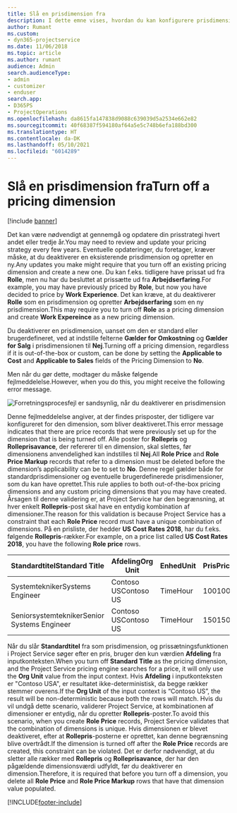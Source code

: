 ```yaml
---
title: Slå en prisdimension fra
description: I dette emne vises, hvordan du kan konfigurere prisdimensioner i Project Service-løsningen.
author: Rumant
ms.custom:
- dyn365-projectservice
ms.date: 11/06/2018
ms.topic: article
ms.author: rumant
audience: Admin
search.audienceType:
- admin
- customizer
- enduser
search.app:
- D365PS
- ProjectOperations
ms.openlocfilehash: da8615fa147838d9088c639039d5a2534e662e82
ms.sourcegitcommit: 40f68387f594180af64a5e5c748b6efa188bd300
ms.translationtype: HT
ms.contentlocale: da-DK
ms.lasthandoff: 05/10/2021
ms.locfileid: "6014289"
---
```

# <a name="turn-off-a-pricing-dimension"></a><span data-ttu-id="b516d-103">Slå en prisdimension fra</span><span class="sxs-lookup"><span data-stu-id="b516d-103">Turn off a pricing dimension</span></span>

[!include [banner](../includes/psa-now-project-operations.md)]

<span data-ttu-id="b516d-104">Det kan være nødvendigt at gennemgå og opdatere din prisstrategi hvert andet eller tredje år.</span><span class="sxs-lookup"><span data-stu-id="b516d-104">You may need to review and update your pricing strategy every few years.</span></span> <span data-ttu-id="b516d-105">Eventuelle opdateringer, du foretager, kræver måske, at du deaktiverer en eksisterende prisdimension og opretter en ny.</span><span class="sxs-lookup"><span data-stu-id="b516d-105">Any updates you make might require that you turn off an existing pricing dimension and create a new one.</span></span> <span data-ttu-id="b516d-106">Du kan f.eks. tidligere have prissat ud fra **Rolle**, men nu har du besluttet at prissætte ud fra **Arbejdserfaring**.</span><span class="sxs-lookup"><span data-stu-id="b516d-106">For example, you may have previously priced by **Role**, but now you have decided to price by **Work Experience**.</span></span> <span data-ttu-id="b516d-107">Det kan kræve, at du deaktiverer **Rolle** som en prisdimension og opretter **Arbejdserfaring** som en ny prisdimension.</span><span class="sxs-lookup"><span data-stu-id="b516d-107">This may require you to turn off **Role** as a pricing dimension and create **Work Expereince** as a new pricing dimension.</span></span> 

<span data-ttu-id="b516d-108">Du deaktiverer en prisdimension, uanset om den er standard eller brugerdefineret, ved at indstille felterne **Gælder for Omkostning** og **Gælder for Salg** i prisdimensionen til **Nej**.</span><span class="sxs-lookup"><span data-stu-id="b516d-108">Turning off a pricing dimension, regardless if it is out-of-the-box or custom, can be done by setting the **Applicable to Cost** and **Applicable to Sales** fields of the Pricing Dimension to **No**.</span></span>

<span data-ttu-id="b516d-109">Men når du gør dette, modtager du måske følgende fejlmeddelelse.</span><span class="sxs-lookup"><span data-stu-id="b516d-109">However, when you do this, you might receive the following error message.</span></span>

![Forretningsprocesfejl er sandsynlig, når du deaktiverer en prisdimension](media/Business-Process-Error.png)


<span data-ttu-id="b516d-111">Denne fejlmeddelelse angiver, at der findes prisposter, der tidligere var konfigureret for den dimension, som bliver deaktiveret.</span><span class="sxs-lookup"><span data-stu-id="b516d-111">This error message indicates that there are price records that were previously set up for the dimension that is being turned off.</span></span> <span data-ttu-id="b516d-112">Alle poster for **Rollepris** og **Rolleprisavance**, der refererer til en dimension, skal slettes, før dimensionens anvendelighed kan indstilles til **Nej**.</span><span class="sxs-lookup"><span data-stu-id="b516d-112">All **Role Price** and **Role Price Markup** records that refer to a dimension must be deleted before the dimension’s applicability can be to set to **No**.</span></span> <span data-ttu-id="b516d-113">Denne regel gælder både for standardprisdimensioner og eventuelle brugerdefinerede prisdimensioner, som du kan have oprettet.</span><span class="sxs-lookup"><span data-stu-id="b516d-113">This rule applies to both out-of-the-box pricing dimensions and any custom pricing dimensions that you may have created.</span></span> <span data-ttu-id="b516d-114">Årsagen til denne validering er, at Project Service har den begrænsning, at hver enkelt **Rollepris**-post skal have en entydig kombination af dimensioner.</span><span class="sxs-lookup"><span data-stu-id="b516d-114">The reason for this validation is because Project Service has a constraint that each **Role Price** record must have a unique combination of dimensions.</span></span> <span data-ttu-id="b516d-115">På en prisliste, der hedder **US Cost Rates 2018**, har du f.eks. følgende **Rollepris**-rækker.</span><span class="sxs-lookup"><span data-stu-id="b516d-115">For example, on a price list called **US Cost Rates 2018**, you have the following **Role price** rows.</span></span> 

| <span data-ttu-id="b516d-116">Standardtitel</span><span class="sxs-lookup"><span data-stu-id="b516d-116">Standard Title</span></span>         | <span data-ttu-id="b516d-117">Afdeling</span><span class="sxs-lookup"><span data-stu-id="b516d-117">Org Unit</span></span>    |<span data-ttu-id="b516d-118">Enhed</span><span class="sxs-lookup"><span data-stu-id="b516d-118">Unit</span></span>   |<span data-ttu-id="b516d-119">Pris</span><span class="sxs-lookup"><span data-stu-id="b516d-119">Price</span></span>  |<span data-ttu-id="b516d-120">Valuta</span><span class="sxs-lookup"><span data-stu-id="b516d-120">Currency</span></span>  |
| -----------------------|-------------|-------|-------|----------|
| <span data-ttu-id="b516d-121">Systemtekniker</span><span class="sxs-lookup"><span data-stu-id="b516d-121">Systems Engineer</span></span>|<span data-ttu-id="b516d-122">Contoso US</span><span class="sxs-lookup"><span data-stu-id="b516d-122">Contoso US</span></span>|<span data-ttu-id="b516d-123">Time</span><span class="sxs-lookup"><span data-stu-id="b516d-123">Hour</span></span>| <span data-ttu-id="b516d-124">100</span><span class="sxs-lookup"><span data-stu-id="b516d-124">100</span></span>|<span data-ttu-id="b516d-125">USD</span><span class="sxs-lookup"><span data-stu-id="b516d-125">USD</span></span>|
| <span data-ttu-id="b516d-126">Seniorsystemtekniker</span><span class="sxs-lookup"><span data-stu-id="b516d-126">Senior Systems Engineer</span></span>|<span data-ttu-id="b516d-127">Contoso US</span><span class="sxs-lookup"><span data-stu-id="b516d-127">Contoso US</span></span>|<span data-ttu-id="b516d-128">Time</span><span class="sxs-lookup"><span data-stu-id="b516d-128">Hour</span></span>| <span data-ttu-id="b516d-129">150</span><span class="sxs-lookup"><span data-stu-id="b516d-129">150</span></span>| <span data-ttu-id="b516d-130">USD</span><span class="sxs-lookup"><span data-stu-id="b516d-130">USD</span></span>|


<span data-ttu-id="b516d-131">Når du slår **Standardtitel** fra som prisdimension, og prissætningsfunktionen i Project Service søger efter en pris, bruger den kun værdien **Afdeling** fra inputkonteksten.</span><span class="sxs-lookup"><span data-stu-id="b516d-131">When you turn off **Standard Title** as the pricing dimension, and the Project Service pricing engine searches for a price, it will only use the **Org Unit** value from the input context.</span></span> <span data-ttu-id="b516d-132">Hvis **Afdeling** i inputkonteksten er "Contoso USA", er resultatet ikke-deterministisk, da begge rækker stemmer overens.</span><span class="sxs-lookup"><span data-stu-id="b516d-132">If the **Org Unit** of the input context is “Contoso US”, the result will be non-deterministic because both the rows will match.</span></span> <span data-ttu-id="b516d-133">Hvis du vil undgå dette scenario, validerer Project Service, at kombinationen af dimensioner er entydig, når du opretter **Rollepris**-poster.</span><span class="sxs-lookup"><span data-stu-id="b516d-133">To avoid this scenario, when you create **Role Price** records, Project Service validates that the combination of dimensions is unique.</span></span> <span data-ttu-id="b516d-134">Hvis dimensionen er blevet deaktiveret, efter at **Rollepris**-posterne er oprettet, kan denne begrænsning blive overtrådt.</span><span class="sxs-lookup"><span data-stu-id="b516d-134">If the dimension is turned off after the **Role Price** records are created, this constraint can be violated.</span></span> <span data-ttu-id="b516d-135">Det er derfor nødvendigt, at du sletter alle rækker med **Rollepris** og **Rolleprisavance**, der har den pågældende dimensionsværdi udfyldt, før du deaktiverer en dimension.</span><span class="sxs-lookup"><span data-stu-id="b516d-135">Therefore, it is required that before you turn off a dimension, you delete all **Role Price** and **Role Price Markup** rows that have that dimension value populated.</span></span>



[!INCLUDE[footer-include](../includes/footer-banner.md)]